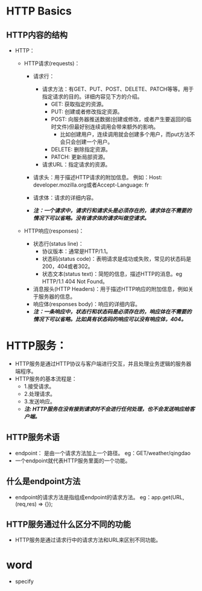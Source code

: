 # HTTP Basics
## HTTP内容的结构

* HTTP：
  * HTTP请求(requests)：
    * 请求行：    
      * 请求方法：有GET、PUT、POST、DELETE、PATCH等等。用于指定请求的目的。详细内容见下方的介绍。
        * GET: 获取指定的资源。
        * PUT: 创建或者修改指定资源。
        * POST: 向服务器推送数据(创建或修改，或者产生要返回的临时文件)但最好别连续调用会带来额外的影响。
          * 比如创建用户，连续调用就会创建多个用户，而put方法不会只会创建一个用户。
        * DELETE: 删除指定资源。
        * PATCH: 更新局部资源。
      * 请求URL：指定请求的资源。  
        
    * 请求头：用于描述HTTP请求的附加信息。 例如：Host: developer.mozilla.org或者Accept-Language: fr
    * 请求体：请求的详细内容。
    * ***注：一个请求中，请求行和请求头是必须存在的，请求体在不需要的情况下可以省略。没有请求体的请求叫做空请求。***

  * HTTP响应(responses)：
    * 状态行(status line)：
      * 协议版本：通常是HTTP/1.1。
      * 状态码(status code)：表明请求是成功或失败，常见的状态码是200，404或者302。
      * 状态文本(status text)：简短的信息，描述HTTP的消息。eg HTTP/1.1 404 Not Found。
    * 消息报头(HTTP Headers)：用于描述HTTP响应的附加信息，例如关于服务器的信息。
    * 响应体(responses body)：响应的详细内容。
    * ***注：一条响应中，状态行和状态码是必须存在的，响应体在不需要的情况下可以省略。比如具有状态码的响应可以没有响应体，404。***

 
# HTTP服务：

* HTTP服务是通过HTTP协议与客户端进行交互，并且处理业务逻辑的服务器端程序。
* HTTP服务的基本流程是：
  * 1.接受请求。
  * 2.处理请求。
  * 3.发送响应。
  * ***注: HTTP服务在没有接到请求时不会进行任何处理，也不会发送响应给客户端。***

## HTTP服务术语
* endpoint： 是由一个请求方法加上一个路径。 eg：GET/weather/qingdao
* 一个endpoint就代表HTTP服务里面的一个功能。

## 什么是endpoint方法
  * endpoint的请求方法是指组成endpoint的请求方法。 eg：app.get(URL,(req,res) => {});

## HTTP服务通过什么区分不同的功能
  * HTTP服务是通过请求行中的请求方法和URL来区别不同功能。
  


# word
* specify    